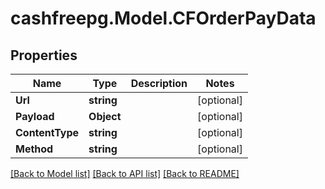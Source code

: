 # cashfreepg.Model.CFOrderPayData

## Properties

Name | Type | Description | Notes
------------ | ------------- | ------------- | -------------
**Url** | **string** |  | [optional] 
**Payload** | **Object** |  | [optional] 
**ContentType** | **string** |  | [optional] 
**Method** | **string** |  | [optional] 

[[Back to Model list]](../README.md#documentation-for-models) [[Back to API list]](../README.md#documentation-for-api-endpoints) [[Back to README]](../README.md)

